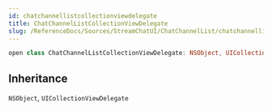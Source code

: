 ```yaml
---
id: chatchannellistcollectionviewdelegate 
title: ChatChannelListCollectionViewDelegate
slug: /ReferenceDocs/Sources/StreamChatUI/ChatChannelList/chatchannellistcollectionviewdelegate
---
```


``` swift
open class ChatChannelListCollectionViewDelegate: NSObject, UICollectionViewDelegate 
```

## Inheritance

`NSObject`, `UICollectionViewDelegate`
